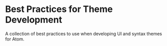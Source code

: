 # Best Practices for Theme Development

A collection of best practices to use when developing UI and syntax themes
for Atom.
